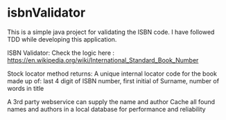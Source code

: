 # isbnValidator
This is a simple java project for validating the ISBN code. I have followed TDD while developing this application.

ISBN Validator:
Check the logic here : https://en.wikipedia.org/wiki/International_Standard_Book_Number

Stock locator method returns:
A unique internal locator code for the book made up of:
last 4 digit of ISBN number,
first initial of Surname,
number of words in title

A 3rd party webservice can supply the name and author
Cache all found names and authors in a local database for performance and reliability


